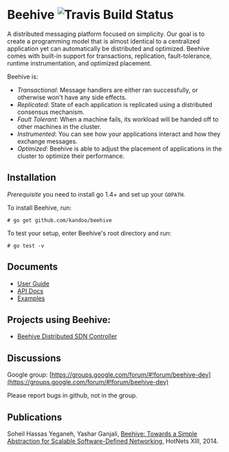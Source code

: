 # Beehive ![Travis Build Status](https://api.travis-ci.org/kandoo/beehive.svg?branch=master "Travis Build Status")

A distributed messaging platform focused on simplicity. Our goal
is to create a programming model that is almost identical to a
centralized application yet can automatically be distributed and
optimized. Beehive comes with built-in support for transactions,
replication, fault-tolerance, runtime instrumentation, and optimized
placement.

Beehive is:
- _Transactional_: Message handlers are either ran successfully, or
  otherwise won't have any side effects.
- _Replicated_: State of each application is replicated using a
  distributed consensus mechanism.
- _Fault Tolerant_: When a machine fails, its workload will be
  handed off to other machines in the cluster.
- _Instrumented_: You can see how your applications interact and
  how they exchange messages.
- _Optimized_: Beehive is able to adjust the placement of
  applications in the cluster to optimize their performance.

## Installation

_Prerequisite_ you need to install go 1.4+ and set up your `GOPATH`.

To install Beehive, run:

```
# go get github.com/kandoo/beehive
```

To test your setup, enter Beehive's root directory and run:
```
# go test -v
```

## Documents
- [User Guide](https://github.com/kandoo/beehive/tree/master/Docs/guide.md)
- [API Docs](https://godoc.org/github.com/kandoo/beehive)
- [Examples](https://github.com/kandoo/beehive/tree/master/examples)


## Projects using Beehive:
- [Beehive Distributed SDN Controller](https://github.com/kandoo/beehive-netctrl)

## Discussions
Google group: [https://groups.google.com/forum/#!forum/beehive-dev](https://groups.google.com/forum/#!forum/beehive-dev)

Please report bugs in github, not in the group.

## Publications
Soheil Hassas Yeganeh, Yashar Ganjali,
[Beehive: Towards a Simple Abstraction for Scalable Software-Defined Networking](http://conferences.sigcomm.org/hotnets/2014/papers/hotnets-XIII-final17.pdf),
HotNets XIII, 2014.
